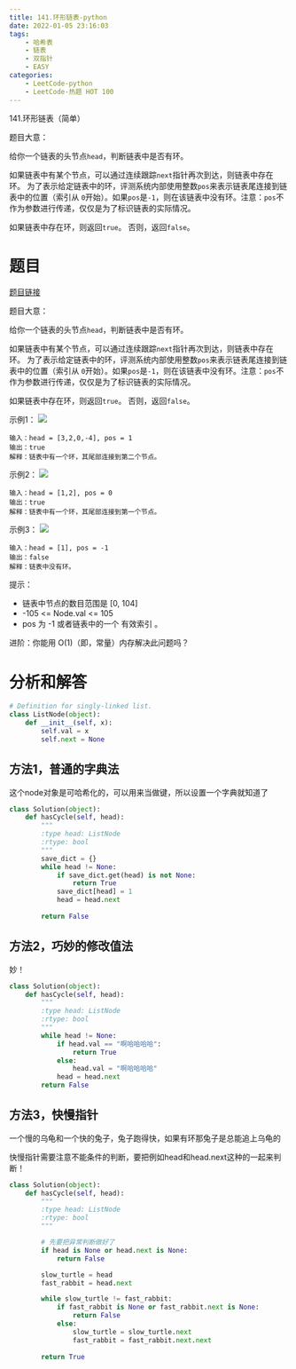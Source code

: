 ```yaml
---
title: 141.环形链表-python
date: 2022-01-05 23:16:03
tags:
    - 哈希表
    - 链表
    - 双指针 
    - EASY
categories:
	- LeetCode-python
	- LeetCode-热题 HOT 100
---
```


141.环形链表（简单）

题目大意：

给你一个链表的头节点```head```，判断链表中是否有环。

如果链表中有某个节点，可以通过连续跟踪```next```指针再次到达，则链表中存在环。 为了表示给定链表中的环，评测系统内部使用整数```pos```来表示链表尾连接到链表中的位置（索引从 ```0```开始）。如果```pos```是```-1```，则在该链表中没有环。注意：```pos```不作为参数进行传递，仅仅是为了标识链表的实际情况。

如果链表中存在环，则返回```true```。 否则，返回```false```。

<!--more-->

# 题目

[题目链接](https://leetcode-cn.com/problems/lru-cache/)

题目大意：

给你一个链表的头节点```head```，判断链表中是否有环。

如果链表中有某个节点，可以通过连续跟踪```next```指针再次到达，则链表中存在环。 为了表示给定链表中的环，评测系统内部使用整数```pos```来表示链表尾连接到链表中的位置（索引从 ```0```开始）。如果```pos```是```-1```，则在该链表中没有环。注意：```pos```不作为参数进行传递，仅仅是为了标识链表的实际情况。

如果链表中存在环，则返回```true```。 否则，返回```false```。

示例1：
![](http://yixuan004.oss-cn-hangzhou.aliyuncs.com/img/2022-01-05-23-41-23.png)
```
输入：head = [3,2,0,-4], pos = 1
输出：true
解释：链表中有一个环，其尾部连接到第二个节点。
```

示例2：
![](http://yixuan004.oss-cn-hangzhou.aliyuncs.com/img/2022-01-05-23-41-35.png)
```
输入：head = [1,2], pos = 0
输出：true
解释：链表中有一个环，其尾部连接到第一个节点。
```

示例3：
![](http://yixuan004.oss-cn-hangzhou.aliyuncs.com/img/2022-01-05-23-41-45.png)
```
输入：head = [1], pos = -1
输出：false
解释：链表中没有环。
```

提示：
- 链表中节点的数目范围是 [0, 104]
- -105 <= Node.val <= 105
- pos 为 -1 或者链表中的一个 有效索引 。

进阶：你能用 O(1)（即，常量）内存解决此问题吗？

# 分析和解答

```python
# Definition for singly-linked list.
class ListNode(object):
    def __init__(self, x):
        self.val = x
        self.next = None
```

## 方法1，普通的字典法

这个node对象是可哈希化的，可以用来当做键，所以设置一个字典就知道了

```python
class Solution(object):
    def hasCycle(self, head):
        """
        :type head: ListNode
        :rtype: bool
        """
        save_dict = {}
        while head != None:
            if save_dict.get(head) is not None:
                return True
            save_dict[head] = 1
            head = head.next
        
        return False
```

## 方法2，巧妙的修改值法

妙！

```python
class Solution(object):
    def hasCycle(self, head):
        """
        :type head: ListNode
        :rtype: bool
        """
        while head != None:
            if head.val == "啊哈哈哈哈":
                return True
            else:
                head.val = "啊哈哈哈哈"
            head = head.next
        return False
```

## 方法3，快慢指针

一个慢的乌龟和一个快的兔子，兔子跑得快，如果有环那兔子是总能追上乌龟的

快慢指针需要注意不能条件的判断，要把例如head和head.next这种的一起来判断！

```python
class Solution(object):
    def hasCycle(self, head):
        """
        :type head: ListNode
        :rtype: bool
        """

        # 先要把异常判断做好了
        if head is None or head.next is None:
            return False

        slow_turtle = head
        fast_rabbit = head.next

        while slow_turtle != fast_rabbit:
            if fast_rabbit is None or fast_rabbit.next is None:
                return False
            else:
                slow_turtle = slow_turtle.next
                fast_rabbit = fast_rabbit.next.next
        
        return True

```
